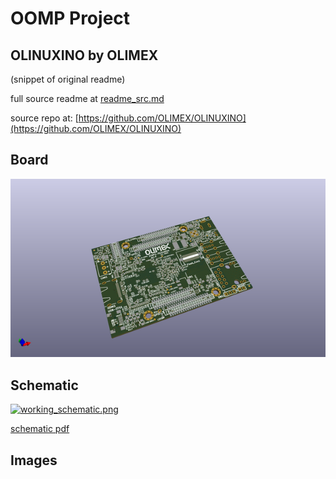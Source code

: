 # OOMP Project  
## OLINUXINO  by OLIMEX  
  
(snippet of original readme)  
  
  
  full source readme at [readme_src.md](readme_src.md)  
  
source repo at: [https://github.com/OLIMEX/OLINUXINO](https://github.com/OLIMEX/OLINUXINO)  
## Board  
  
[![working_3d.png](working_3d_600.png)](working_3d.png)  
## Schematic  
  
[![working_schematic.png](working_schematic_600.png)](working_schematic.png)  
  
[schematic pdf](working_schematic.pdf)  
## Images  
